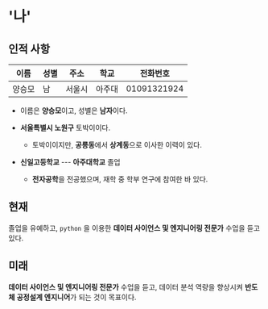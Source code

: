 # '나'



## 인적 사항

| 이름   | 성별 | 주소   | 학교   | 전화번호    |
| ------ | ---- | ------ | ------ | ----------- |
| 양승모 | 남   | 서울시 | 아주대 | 01091321924 |

* 이름은 **양승모**이고, 성별은 **남자**이다.

  

* **서울특별시 노원구** 토박이이다.

  * 토박이이지만, **공릉동**에서 **상계동**으로 이사한 이력이 있다.

* **신일고등학교** --- **아주대학교** 졸업

  * **전자공학**을 전공했으며, 재학 중 학부 연구에 참여한 바 있다. 

## 현재

졸업을 유예하고, `python` 을 이용한 **데이터 사이언스 및 엔지니어링 전문가** 수업을 듣고 있다.



## 미래

**데이터 사이언스 및 엔지니어링 전문가** 수업을 듣고, 데이터 분석 역량을 향상시켜 **반도체 공정설계 엔지니어**가 되는 것이 목표이다.

 






